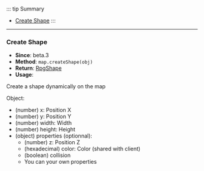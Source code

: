 ::: tip Summary
- [Create Shape](#create-shape)
:::
---
### Create Shape
- **Since**: beta.3
- **Method**: `map.createShape(obj)`
- **Return**: [RpgShape](/classes/shape)   
- **Usage**:


Create a shape dynamically on the map

Object:
 - (number) x: Position X
 - (number) y: Position Y
 - (number) width: Width
 - (number) height: Height
 - (object) properties (optionnal): 
     - (number) z: Position Z
     - (hexadecimal) color: Color (shared with client)
     - (boolean) collision
     - You can your own properties


